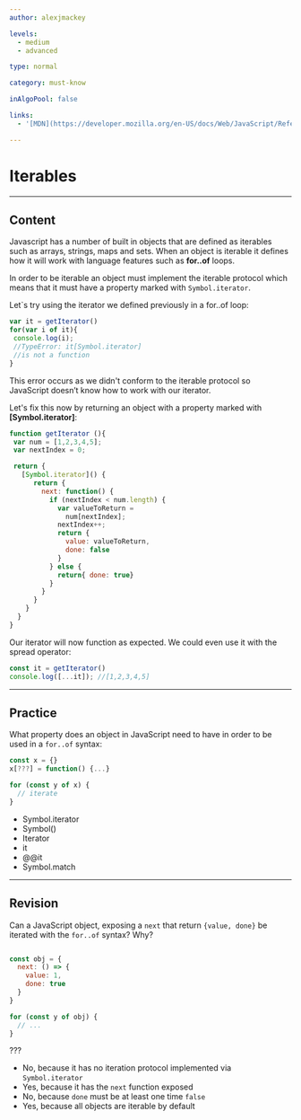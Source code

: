 ```yaml
---
author: alexjmackey

levels:
  - medium
  - advanced

type: normal

category: must-know

inAlgoPool: false

links:
  - '[MDN](https://developer.mozilla.org/en-US/docs/Web/JavaScript/Reference/Iteration_protocols){website}'

---
```

# Iterables

---
## Content

Javascript has a number of built in objects that are defined as iterables such as arrays, strings, maps and sets. When an object is iterable it defines how it will work with language features such as **for..of** loops.

In order to be iterable an object must implement the iterable protocol which means that it must have a property marked with `Symbol.iterator`.

Let`s try using the iterator we defined previously in a for..of loop:

```javascript
var it = getIterator()
for(var i of it){
 console.log(i);
 //TypeError: it[Symbol.iterator]
 //is not a function
}
```

This error occurs as we didn't conform to the iterable protocol so JavaScript doesn’t know how to work with our iterator.

Let's fix this now by returning an object with a property marked with **[Symbol.iterator]**:

```javascript
function getIterator (){
 var num = [1,2,3,4,5];
 var nextIndex = 0;

 return {
   [Symbol.iterator]() {
      return {
        next: function() {
          if (nextIndex < num.length) {
            var valueToReturn =
              num[nextIndex];
            nextIndex++;
            return {
              value: valueToReturn,
              done: false
            }
          } else {
            return{ done: true}
          }
        }
      }
    }
  }
}
```

Our iterator will now function as expected.
We could even use it with the spread operator:

```javascript
const it = getIterator()
console.log([...it]); //[1,2,3,4,5]
```

---
## Practice

What property does an object in JavaScript need to have in order to be used in a `for..of` syntax:

```javascript
const x = {}
x[???] = function() {...}

for (const y of x) {
  // iterate
}
```

* Symbol.iterator
* Symbol()
* Iterator
* it
* @@it
* Symbol.match

---
## Revision

Can a JavaScript object, exposing a `next` that return `{value, done}` be iterated with the `for..of` syntax? Why?

```javascript

const obj = {
  next: () => {
    value: 1,
    done: true
  }
}

for (const y of obj) {
  // ...
}

```

???

* No, because it has no iteration protocol implemented via `Symbol.iterator`
* Yes, because it has the `next` function exposed
* No, because `done` must be at least one time `false`
* Yes, because all objects are iterable by default
 
